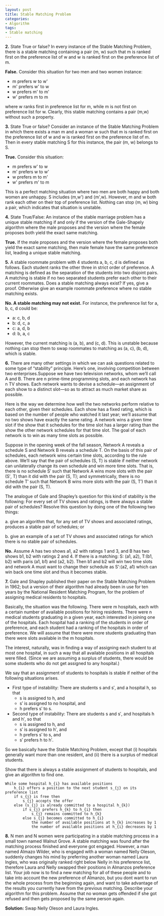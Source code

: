 ```yaml
---
layout: post
title: Stable Matching Problem
categories:
- Algorithm
tags:
- Stable matching
---
```



**2.** State True or false? In every instance of the Stable Matching Problem, there is a stable matching containing a pair (m, w) such that m is ranked first on the preference list of w and w is ranked first on the preference list of m.

**False.** Consider this situation for two men and two women instance:

* m prefers w to w'
* m' prefers w' to w
* w prefers m' to m'
* w' prefers m to m 

where w ranks first in preference list for m, while m is not first on preference list for w. Clearly, this stable matching contains a pair (m,w) without such a property.

**3.** State True or false? Consider an instance of the Stable Matching Problem in which there exists a man m and a woman w such that m is ranked first on the preference list of w and w is ranked first on the preference list of m. Then in every stable matching S for this instance, the pair (m, w) belongs to S.**True.** Consider this situation:
* m prefers w' to w
* m' prefers w to w'
* w prefers m to m'
* w' prefers m' to m  This is a perfect matching situation where two men are both happy and both women are unhappy. S includes (m,w') and (m',w). However, m and w both rank each other on their top of preference list. Nothing can stop (m, w) bing a pair, which indicates that situation is unstable. 



**4.** State True/False: An instance of the stable marriage problem has a unique stable matching if and only if the version of the Gale-Shapely algorithm where the male proposes and the version where the female proposes both yield the exact same matching.

**True.** If the male proposes and the version where the female proposes both yield the exact same matching, then male female have the same preference list, leading a unique stable matching. 


**5.** A stable roommate problem with 4 students a, b, c, d is defined as follows. Each student ranks the other three in strict order of preference. A matching is defined as the separation of the students into two disjoint pairs. A matching is stable if no two separated students prefer each other to their current roommates. Does a stable matching always exist? If yes, give a proof. Otherwise give an example roommate preference where no stable matching exists.

**No. A stable matching may not exist.** For instance, the preference list for a, b, c, d could be:

* a: c, b, d
* b: d, c, a
* c: a, d, b
* d: b, a, c

However, the current matching is (a, b), and (c, d). This is unstable because nothing can stop them to swap roommates to matching as (a, c), (b, d), which is stable.


**6.** There are many other settings in which we can ask questions related to some type of “stability” principle. Here’s one, involving competition between two enterprises.Suppose we have two television networks, whom we’ll call A and B. There are n prime-time programming slots, and each network has n TV shows. Each network wants to devise a schedule—an assignment of each show to a distinct slot—so as to attract as much market share as possible.Here is the way we determine how well the two networks perform relative to each other, given their schedules. Each show has a fixed rating, which is based on the number of people who watched it last year; we’ll assume that no two shows have exactly the same rating. A network wins a given time slot if the show that it schedules for the time slot has a larger rating than the show the other network schedules for that time slot. The goal of each network is to win as many time slots as possible.

Suppose in the opening week of the fall season, Network A reveals a schedule S and Network B reveals a schedule T. On the basis of this pair of schedules, each network wins certain time slots, according to the rule above. We’ll say that the pair of schedules (S, T) is stable if neither network can unilaterally change its own schedule and win more time slots. That is, there is no schedule S′ such that Network A wins more slots with the pair (S′, T) than it did with the pair (S, T); and symmetrically, there is no schedule T′ such that Network B wins more slots with the pair (S, T′) than it did with the pair (S, T).

The analogue of Gale and Shapley’s question for this kind of stability is the following: For every set of TV shows and ratings, is there always a stable pair of schedules? Resolve this question by doing one of the following two things:
 
a. give an algorithm that, for any set of TV shows and associated ratings, produces a stable pair of schedules; or
	b. give an example of a set of TV shows and associated ratings for which there is no stable pair of schedules.

**No.** Assume A has two shows a1, a2 with ratings 1 and 3, and B has two shows b1, b2 with ratings 2 and 4. If there is a matching: S: (a1, a2), T:(b1, b2) with paris (a1, b1) and (a2, b2). Then b1 and b2 will win two time slots and network A must want to change their schedule as S':(a2, a1) which can win back one time slot and thus it becomes stable.

**7.** Gale and Shapley published their paper on the Stable Matching Problem in 1962; but a version of their algorithm had already been in use for ten years by the National Resident Matching Program, for the problem of assigning medical residents to hospitals.
Basically, the situation was the following. There were m hospitals, each with a certain number of available positions for hiring residents. There were n medical students graduating in a given year, each interested in joining one of the hospitals. Each hospital had a ranking of the students in order of preference, and each student had a ranking of the hospitals in order of preference. We will assume that there were more students graduating than there were slots available in the m hospitals.
The interest, naturally, was in finding a way of assigning each student to at most one hospital, in such a way that all available positions in all hospitals were filled. (Since we are assuming a surplus of students, there would be some students who do not get assigned to any hospital.)
We say that an assignment of students to hospitals is stable if neither of the following situations arises.

- First type of instability: There are students s and s′, and a hospital h, so that
	- s is assigned to h, and
	- s′ is assigned to no hospital, and 
	- h prefers s′ to s.
- Second type of instability: There are students s and s′, and hospitals h and h′, so that
	- s is assigned to h, and
	- s′ is assigned to h′, and
	- h prefers s′ to s, and
	- s′ prefers h to h′.

So we basically have the Stable Matching Problem, except that (i) hospitals generally want more than one resident, and (ii) there is a surplus of medical students.Show that there is always a stable assignment of students to hospitals, and give an algorithm to find one.

```
While some hospital h_{i} has available positions
	h_{i} offers a position to the next student s_{j} on its preference list
	if s_{j} is free then
		s_{j} accepts the offer
	else (s_{j} is already committed to a hospital h_{k})
		if s_{j} prefers h_{k} to h_{i} then
			s_{j} remains committed to h_{k}
		else s_{j} becomes committed to h_{i}
			the number of available positions at h_{k} increases by 1
			the number of available positions at h_{i} decreases by 1
```	

**8.** N men and N women were participating in a stable matching process in a small town named Walnut Grove. A stable matching was found after the matching process finished and everyone got engaged. However, a man named Almazo Wilder, who is engaged with a woman named Nelly Oleson, suddenly changes his mind by preferring another woman named Laura Ingles, who was originally ranked right below Nelly in his preference list, therefore Laura and Nelly swapped their positions in Almanzos preference list. Your job now is to find a new matching for all of these people and to take into account the new preference of Almanzo, but you dont want to run the whole process from the beginning again, and want to take advantage of the results you currently have from the previous matching. Describe your algorithm for this problem. Assume that no woman gets offended if she got refused and then gets proposed by the same person again.

**Solution:** Swap Nelly Oleson and Laura Ingles.